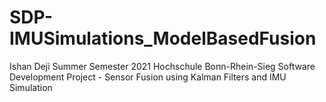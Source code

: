 # SDP-IMUSimulations_ModelBasedFusion
Ishan
Deji
Summer Semester 2021 Hochschule Bonn-Rhein-Sieg Software Development Project - Sensor Fusion using Kalman Filters and IMU Simulation

